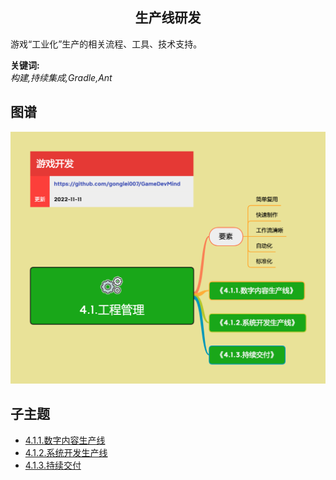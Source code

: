 <h2 align="center">生产线研发</h2>
<p>
游戏“工业化”生产的相关流程、工具、技术支持。
</p>

**关键词:**<br/> 
*构建,持续集成,Gradle,Ant*

## 图谱
![图片加载中...](../exports/4.1.工程管理.png?raw=true)

## 子主题
* [4.1.1.数字内容生产线](mds/4.1.1.数字内容生产线.md)
* [4.1.2.系统开发生产线](mds/4.1.2.系统开发生产线.md)
* [4.1.3.持续交付](mds/4.1.3.持续交付.md)
